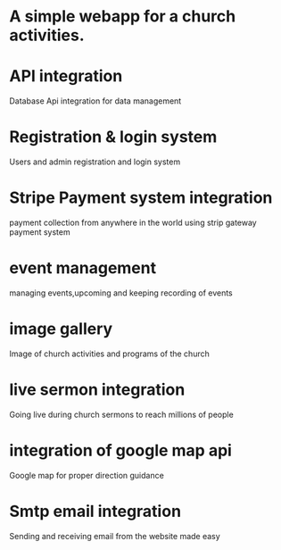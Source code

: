 
# A simple webapp for a church activities.
# API integration
  Database Api integration for data management
# Registration & login system 
  Users and admin registration and login system
# Stripe Payment system integration
  payment collection from anywhere in the world using strip gateway payment system
# event management
   managing events,upcoming and keeping recording of events
# image gallery
   Image of church activities and programs of the church
# live sermon integration
  Going live during church sermons to reach millions of people
# integration of google map api
   Google map for proper direction guidance 
# Smtp email integration 
  Sending and receiving email from the website made easy
